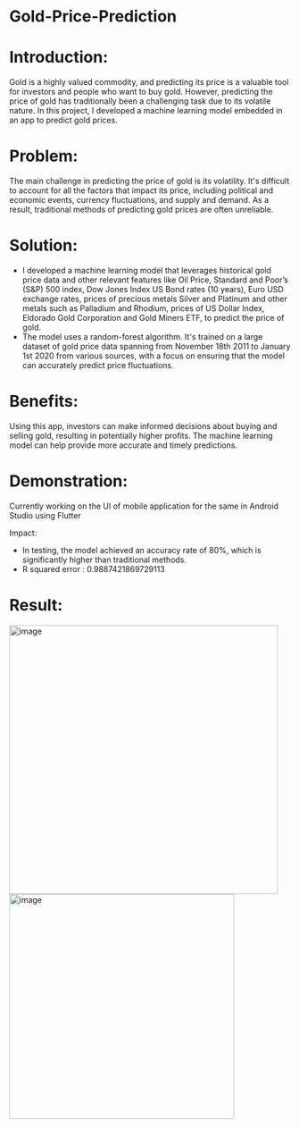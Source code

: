 # Gold-Price-Prediction

# Introduction:
Gold is a highly valued commodity, and predicting its price is a valuable tool for investors and people who want to buy gold. However, predicting the price of gold has traditionally been a challenging task due to its volatile nature. In this project, I developed a machine learning model embedded in an app to predict gold prices.

# Problem:
The main challenge in predicting the price of gold is its volatility. It's difficult to account for all the factors that impact its price, including political and economic events, currency fluctuations, and supply and demand. As a result, traditional methods of predicting gold prices are often unreliable.

# Solution:
- I developed a machine learning model that leverages historical gold price data and other relevant features like Oil Price, Standard and Poor’s (S&P) 500 index, Dow Jones Index US Bond rates (10 years), Euro USD exchange rates, prices of precious metals Silver and Platinum and other metals such as Palladium and Rhodium, prices of US Dollar Index, Eldorado Gold Corporation and Gold Miners ETF, to predict the price of gold. 
- The model uses a random-forest algorithm. It's trained on a large dataset of gold price data spanning from November 18th 2011 to January 1st 2020 from various sources, with a focus on ensuring that the model can accurately predict price fluctuations.

# Benefits:
Using this app, investors can make informed decisions about buying and selling gold, resulting in potentially higher profits. The machine learning model can help provide more accurate and timely predictions.

# Demonstration:
Currently working on the UI of mobile application for the same in Android Studio using Flutter

Impact:
- In testing, the model achieved an accuracy rate of 80%, which is significantly higher than traditional methods.
- R squared error :  0.9887421869729113

# Result:
<img width="481" alt="image" src="https://user-images.githubusercontent.com/75372993/222920253-22406829-7a96-4425-b6f3-9df197786f4d.png">

<img width="403" alt="image" src="https://user-images.githubusercontent.com/75372993/222920296-b79beb94-e37e-4afe-94a8-3d95d359b640.png">
